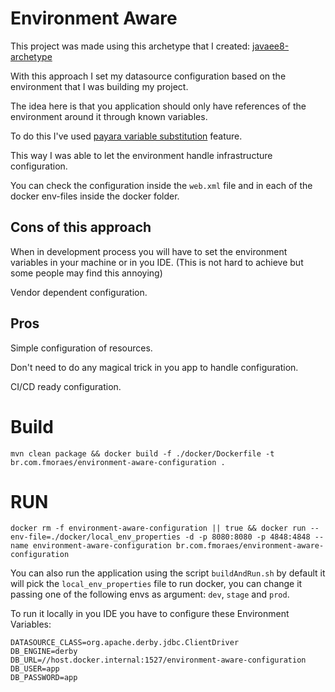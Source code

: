 # Environment Aware

This project was made using this archetype that I created: [javaee8-archetype](https://github.com/felipe-alves-moraes/javaee8-archetype)

With this approach I set my datasource configuration based on the environment that I was building my project.

The idea here is that you application should only have references of the environment around it through known variables.

To do this I've used [payara variable substitution](https://docs.payara.fish/documentation/payara-server/server-configuration/var-substitution/types-of-variables.html) feature. 

This way I was able to let the environment handle infrastructure configuration.

You can check the configuration inside the `web.xml` file and in each of the docker env-files inside the docker folder.

## Cons of this approach
When in development process you will have to set the environment variables in your machine or in you IDE. (This is not hard to achieve but some people may find this annoying)

Vendor dependent configuration.

## Pros
Simple configuration of resources.

Don't need to do any magical trick in you app to handle configuration.

CI/CD ready configuration.

# Build
`mvn clean package && docker build -f ./docker/Dockerfile -t br.com.fmoraes/environment-aware-configuration .`

# RUN

`docker rm -f environment-aware-configuration || true && docker run --env-file=./docker/local_env_properties -d -p 8080:8080 -p 4848:4848 --name environment-aware-configuration br.com.fmoraes/environment-aware-configuration`

You can also run the application using the script `buildAndRun.sh` by default it will pick the `local_env_properties` file to run docker, you can change it passing one of the following envs as argument: `dev`, `stage` and `prod`.

To run it locally in you IDE you have to configure these Environment Variables:

```
DATASOURCE_CLASS=org.apache.derby.jdbc.ClientDriver
DB_ENGINE=derby
DB_URL=//host.docker.internal:1527/environment-aware-configuration
DB_USER=app
DB_PASSWORD=app
```
